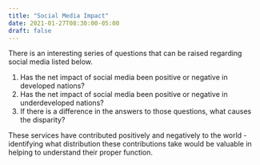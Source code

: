 ```yaml
---
title: "Social Media Impact"
date: 2021-01-27T08:30:00-05:00
draft: false
---
```

There is an interesting series of questions that can be raised regarding social media listed below.

1. Has the net impact of social media been positive or negative in developed nations?
2. Has the net impact of social media been positive or negative in underdeveloped nations?
3. If there is a difference in the answers to those questions, what causes the disparity?

These services have contributed positively and negatively to the world - identifying what distribution these contributions take would be valuable in helping to understand their proper function.

